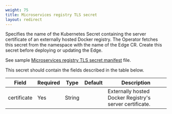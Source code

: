 ```yaml
---
weight: 75
title: Microservices registry TLS secret
layout: redirect
---
```


Specifies the name of the Kubernetes Secret containing the server certificate of an externally hosted Docker registry. The Operator fetches this secret from the namespace with the name of the Edge CR. Create this secret before deploying or updating the Edge.

See sample [Microservices registry TLS secret manifest](https://raw.githubusercontent.com/SoftwareAG/edge-k8s-operator-docs/main/samples/secret/microservices-registry-tls-secret.yaml) file.

This secret should contain the fields described in the table below.

Field | Required | Type | Default | Description
----- | -------- | ---- | ------- | -----------
certificate | Yes | String |  | Externally hosted Docker Registry's server certificate.